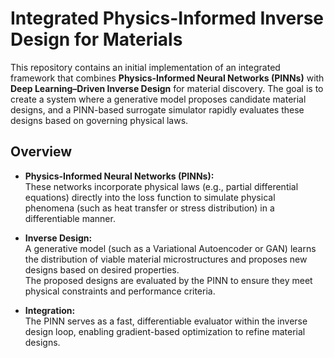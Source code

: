 # Integrated Physics-Informed Inverse Design for Materials

This repository contains an initial implementation of an integrated framework that combines **Physics-Informed Neural Networks (PINNs)** with **Deep Learning–Driven Inverse Design** for material discovery. The goal is to create a system where a generative model proposes candidate material designs, and a PINN-based surrogate simulator rapidly evaluates these designs based on governing physical laws.

## Overview

- **Physics-Informed Neural Networks (PINNs):**  
  These networks incorporate physical laws (e.g., partial differential equations) directly into the loss function to simulate physical phenomena (such as heat transfer or stress distribution) in a differentiable manner.

- **Inverse Design:**  
  A generative model (such as a Variational Autoencoder or GAN) learns the distribution of viable material microstructures and proposes new designs based on desired properties.  
  The proposed designs are evaluated by the PINN to ensure they meet physical constraints and performance criteria.

- **Integration:**  
  The PINN serves as a fast, differentiable evaluator within the inverse design loop, enabling gradient-based optimization to refine material designs.



